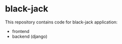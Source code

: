 # black-jack
This repository contains code for black-jack application:
- frontend
- backend (django)
